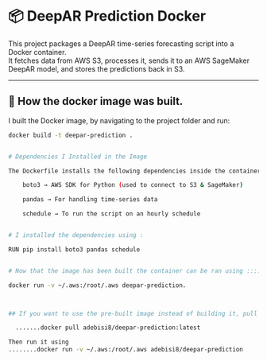 # 📦 DeepAR Prediction Docker

This project packages a DeepAR time-series forecasting script into a Docker container.  
It fetches data from AWS S3, processes it, sends it to an AWS SageMaker DeepAR model, and stores the predictions back in S3.

---

## 🚀 How the docker image was built.
I built the Docker image, by navigating to the project folder and run:

```sh
docker build -t deepar-prediction .


# Dependencies I Installed in the Image

The Dockerfile installs the following dependencies inside the container:

    boto3 → AWS SDK for Python (used to connect to S3 & SageMaker)

    pandas → For handling time-series data

    schedule → To run the script on an hourly schedule


# I installed the dependencies using :

RUN pip install boto3 pandas schedule


# Now that the image has been built the container can be ran using ::::

docker run -v ~/.aws:/root/.aws deepar-prediction.



## If you want to use the pre-built image instead of building it, pull it from Docker Hub using :::

  .......docker pull adebisi8/deepar-prediction:latest

Then run it using  
........docker run -v ~/.aws:/root/.aws adebisi8/deepar-prediction

